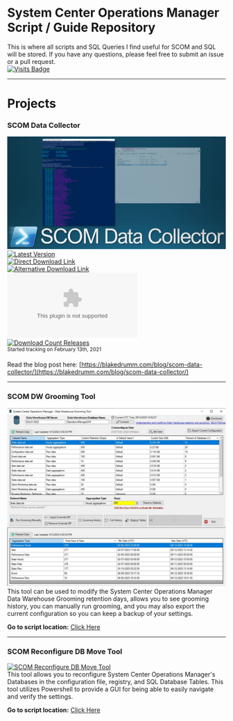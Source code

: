 # System Center Operations Manager Script / Guide Repository
This is where all scripts and SQL Queries I find useful for SCOM and SQL will be stored. If you have any questions, please feel free to submit an issue or a pull request. \
[![Visits Badge](https://badges.strrl.dev/visits/blakedrumm/SCOM-Scripts-and-SQL)](https://badges.strrl.dev)
<!-- ![Page Views](https://counter.blakedrumm.com/count/tag.svg?url=github.com/blakedrumm/SCOM-Scripts-and-SQL) -->
<!-- [![Visits Badge](https://badges.pufler.dev/visits/blakedrumm/SCOM-Scripts-and-SQL)](https://badges.pufler.dev) -->
<!--[![Updated Badge](https://badges.pufler.dev/updated/blakedrumm/SCOM-Scripts-and-SQL)](https://badges.pufler.dev) -->

___

# Projects

### SCOM Data Collector
[![DataCollector](/media/git-guidance/scom-data-collector.png)](https://github.com/blakedrumm/SCOM-Scripts-and-SQL/releases/latest) \
[![Latest Version](https://img.shields.io/github/v/release/blakedrumm/SCOM-Scripts-and-SQL)](https://github.com/blakedrumm/SCOM-Scripts-and-SQL/releases/latest) \
[![Direct Download Link](https://img.shields.io/badge/Download%20Link-Download-blue?style=for-the-badge&color=blue)](https://github.com/blakedrumm/SCOM-Scripts-and-SQL/releases/latest/download/SCOM-DataCollector.zip) \
[![Alternative Download Link](https://img.shields.io/badge/Download%20Link-Alternative%20Download-blue?style=for-the-badge&color=blue)](https://files.blakedrumm.com/SCOM-DataCollector.zip) \
[![Download Count Latest](https://img.shields.io/github/downloads/blakedrumm/SCOM-Scripts-and-SQL/latest/SCOM-DataCollector.zip?style=for-the-badge&color=brightgreen)](https://aka.ms/SCOM-DataCollector) \
[![Download Count Releases](https://img.shields.io/github/downloads/blakedrumm/SCOM-Scripts-and-SQL/total.svg?style=for-the-badge&color=brightgreen)](https://github.com/blakedrumm/SCOM-Scripts-and-SQL/releases) \
<sup>Started tracking on February 13th, 2021</sup>

Read the blog post here: [https://blakedrumm.com/blog/scom-data-collector/](https://blakedrumm.com/blog/scom-data-collector/)

___

### SCOM DW Grooming Tool
[![SCOM DW Grooming Tool](https://github.com/blakedrumm/SCOM-DW-Grooming-Tool/raw/main/scom-dw-grooming.png)](https://github.com/blakedrumm/SCOM-DW-Grooming-Tool) \
This tool can be used to modify the System Center Operations Manager Data Warehouse Grooming retention days, allows you to see grooming history, you can manually run grooming, and you may also export the current configuration so you can keep a backup of your settings.

**Go to script location:** [Click Here](https://github.com/blakedrumm/SCOM-DW-Grooming-Tool)

___

### SCOM Reconfigure DB Move Tool
[![SCOM Reconfigure DB Move Tool](https://user-images.githubusercontent.com/63755224/210493526-88f9e06d-8117-4fdc-9770-602afc751bae.png)](https://github.com/blakedrumm/SCOM-Reconfigure-DB-Move-Tool) \
This tool allows you to reconfigure System Center Operations Manager's Databases in the configuration file, registry, and SQL Database Tables. This tool utilizes Powershell to provide a GUI for being able to easily navigate and verify the settings.

**Go to script location:** [Click Here](https://github.com/blakedrumm/SCOM-Reconfigure-DB-Move-Tool)

